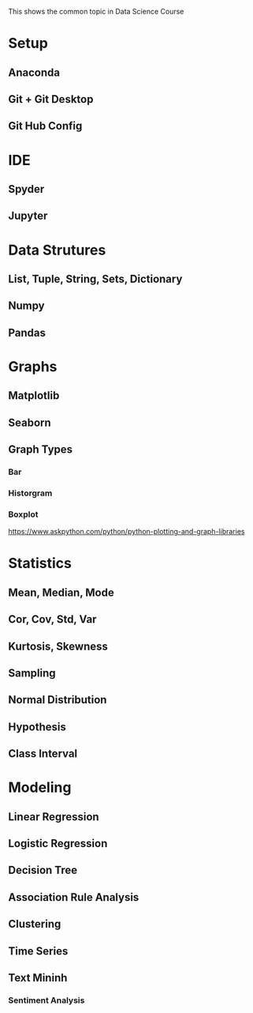 This shows the common topic in Data Science Course

# Setup
## Anaconda
## Git + Git Desktop
## Git Hub Config

# IDE
## Spyder
## Jupyter


# Data Strutures
## List, Tuple, String, Sets, Dictionary
## Numpy
## Pandas


# Graphs
## Matplotlib
## Seaborn
## Graph Types
### Bar
### Historgram
### Boxplot
https://www.askpython.com/python/python-plotting-and-graph-libraries


# Statistics
## Mean, Median, Mode
## Cor, Cov, Std, Var
## Kurtosis, Skewness
## Sampling
## Normal Distribution
## Hypothesis
## Class Interval

# Modeling
## Linear Regression

## Logistic Regression

## Decision Tree

## Association Rule Analysis

## Clustering

## Time Series

## Text Mininh
### Sentiment Analysis


